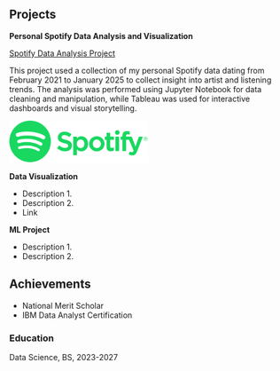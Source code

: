 ## Projects 
**Personal Spotify Data Analysis and Visualization** 

[Spotify Data Analysis Project](https://github.com/IanJBarriger/SpotifyDataAnalysis)

This project used a collection of my personal Spotify data dating from February 2021 to January 2025 to collect insight into artist and listening trends. The analysis was performed using Jupyter Notebook for data cleaning and manipulation, while Tableau was used for interactive dashboards and visual storytelling.

![Spotify](assets/Spotify.png)

**Data Visualization** 
- Description 1. 
- Description 2. 
- Link
  
**ML Project** 
- Description 1. 
- Description 2.

## Achievements 
- National Merit Scholar
- IBM Data Analyst Certification 

### Education 
Data Science, BS, 2023-2027 
